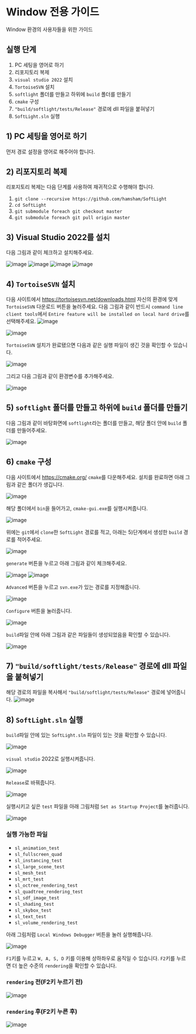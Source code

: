 # Window 전용 가이드
Window 환경의 사용자들을 위한 가이드



## 실행 단계
1. PC 세팅을 영어로 하기
2. 리포지토리 복제
3. `visual studio 2022` 설치
4. `TortoiseSVN` 설치
5. `softlight` 폴더를 만들고 하위에 `build` 폴더를 만들기
6. `cmake` 구성
7. `"build/softlight/tests/Release"` 경로에 dll 파일을 붙혀넣기
8. `SoftLight.sln` 실행



## 1) PC 세팅을 영어로 하기
먼저 경로 설정을 영어로 해주어야 합니다.



## 2) 리포지토리 복제
리포지토리 복제는 다음 단계를 사용하여 재귀적으로 수행해야 합니다.
1. `git clone --recursive https://github.com/hamsham/SoftLight`
2. `cd SoftLight`
3. `git submodule foreach git checkout master`
4. `git submodule foreach git pull origin master`


## 3) Visual Studio 2022를 설치
다음 그림과 같이 체크하고 설치해주세요.

![image](https://user-images.githubusercontent.com/91865644/144486940-f0da49bd-08bd-479c-8295-b17a0d5bc41c.png)
![image](https://user-images.githubusercontent.com/91865644/144487118-747c143a-5f22-49d5-b8e6-ca8a2f4b7bd1.png)
![image](https://user-images.githubusercontent.com/91865644/144487136-898fcac4-7c5d-429d-a829-ef9c9ccb5edd.png)
![image](https://user-images.githubusercontent.com/91865644/144487140-2833750c-f4d0-4fc5-a7c9-a555f6f1cfa9.png)



## 4) `TortoiseSVN` 설치
다음 사이트에서 https://tortoisesvn.net/downloads.html 자신의 환경에 맞게 `TortoiseSVN` 다운로드 버튼을 눌러주세요. 
다음 그림과 같이 반드시 `command line client tools`에서 `Entire feature will be installed on local hard drive`를 선택해주세요.
![image](https://user-images.githubusercontent.com/91865644/144487317-b4661661-f50b-4c00-8426-579526968af5.png)

![image](https://user-images.githubusercontent.com/91865644/144487328-a7907c1c-07c4-47e0-b7fb-13a48c16211c.png)

`TortoiseSVN` 설치가 완료됐으면 다음과 같은 실행 파일이 생긴 것을 확인할 수 있습니다.

![image](https://user-images.githubusercontent.com/91865644/144487391-24086dc2-3a09-4bd3-b085-0da912ea5349.png)

그리고 다음 그림과 같이 환경변수를 추가해주세요.

![image](https://user-images.githubusercontent.com/91865644/144487427-2587453e-75ab-41fc-acc0-23819531829b.png)



## 5) `softlight` 폴더를 만들고 하위에 `build` 폴더를 만들기
다음 그림과 같이 바탕화면에 `softlight`라는 폴더를 만들고, 해당 폴더 안에 `build` 폴더를 만들어주세요.

![image](https://user-images.githubusercontent.com/91865644/144487663-874f608b-4c3f-486d-a840-63ec85684a7b.png)




## 6) `cmake` 구성
다음 사이트에서 https://cmake.org/ `cmake`를 다운해주세요.
설치를 완료하면 아래 그림과 같은 폴더가 생깁니다. 

![image](https://user-images.githubusercontent.com/91865644/144488392-7e77c9b1-ffbf-4aed-b45a-87c9c162cee6.png)

해당 폴더에서 `bin`을 들어가고, `cmake-gui.exe`를 실행시켜줍니다.

![image](https://user-images.githubusercontent.com/91865644/144488464-ca72e6c4-0fe4-4ed6-b37a-4a25391f4a0d.png)

위에는 `git`에서 `clone`한 `SoftLight` 경로를 적고, 아래는 5)단계에서 생성한 `build` 경로를 적어주세요.

![image](https://user-images.githubusercontent.com/91865644/144488621-8c6b31df-c62b-4070-a58f-913a55604377.png)

`generate` 버튼을 누르고 아래 그림과 같이 체크해주세요.

![image](https://user-images.githubusercontent.com/91865644/144488767-88a74775-364b-4c34-b5b1-2e238d3e9630.png)
![image](https://user-images.githubusercontent.com/91865644/144488863-0e6b0953-6f85-4d1a-a991-3ccf3165336f.png)

`Advanced` 버튼을 누르고 `svn.exe`가 있는 경로를 지정해줍니다.

![image](https://user-images.githubusercontent.com/91865644/144488974-7ed1b3bb-751e-4a15-895c-6661ba403c34.png)

`Configure` 버튼을 눌러줍니다.

![image](https://user-images.githubusercontent.com/91865644/144489060-6f241123-f41e-4ff8-9f82-575885389503.png)

`build`파일 안에 아래 그림과 같은 파일들이 생성되었음을 확인할 수 있습니다.

![image](https://user-images.githubusercontent.com/91865644/144489220-33be66f5-588f-4679-acbe-ebd2d0231a9d.png)





## 7) `"build/softlight/tests/Release"` 경로에 dll 파일을 붙혀넣기
해당 경로의 파일을 복사해서 `"build/softlight/tests/Release"` 경로에 넣어줍니다.
![image](https://user-images.githubusercontent.com/91865644/144489374-01d739eb-f0cd-4d0e-89b8-c74c177f97bd.png)




## 8) `SoftLight.sln` 실행
`build`파일 안에 있는 `SoftLight.sln` 파일이 있는 것을 확인할 수 있습니다.

![image](https://user-images.githubusercontent.com/91865644/144489570-eab54934-ad38-43d9-bb29-be1398603a25.png)

`visual studio` 2022로 실행시켜줍니다.

![image](https://user-images.githubusercontent.com/91865644/144489581-dd75e6d5-c047-48e3-9a08-1d943483eda3.png)

`Release`로 바꿔줍니다.

![image](https://user-images.githubusercontent.com/91865644/144489645-70a53cd8-ec06-4291-bb19-8a5986a8b34c.png)

실행시키고 싶은 `test` 파일을 아래 그림처럼 `Set as Startup Project`를 눌러줍니다.


![image](https://user-images.githubusercontent.com/91865644/144489720-7ed14f49-b240-4bb9-9ed9-1218d67ac918.png)

### 실행 가능한 파일

- `sl_animation_test`
- `sl_fullscreen_quad`
- `sl_instancing_test`
- `sl_large_scene_test`
- `sl_mesh_test`
- `sl_mrt_test`
- `sl_octree_rendering_test`
- `sl_quadtree_rendering_test`
- `sl_sdf_image_test`
- `sl_shading_test`
- `sl_skybox_test`
- `sl_text_test`
- `sl_volume_rendering_test`

아래 그림처럼 `Local Windows Debugger` 버튼을 눌러 실행해줍니다.

![image](https://user-images.githubusercontent.com/91865644/144490008-8a523c32-dbe5-48ee-8909-7f6a027fe642.png)


`F1`키를 누르고 `W, A, S, D` 키를 이용해 상하좌우로 움직일 수 있습니다.
`F2`키를 누르면 더 높은 수준의 `rendering`을 확인할 수 있습니다.
### `rendering` 전(F2키 누르기 전)

![image](https://user-images.githubusercontent.com/91865644/144490176-25bd2915-87af-44e1-b24f-fd2bc05fde1c.png)

### `rendering` 후(F2키 누른 후)

![image](https://user-images.githubusercontent.com/91865644/144490192-5f40a545-dc7c-4f76-ae5d-b2f94345dbcb.png)



